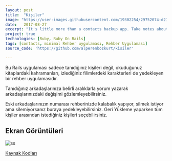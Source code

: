```yaml
---
layout: post
title:  "Kişiler"
image: "https://user-images.githubusercontent.com/19302254/29752074-d215bc14-8b5f-11e7-807a-6e116c6f35f9.png"
date:   2017-08-27
excerpt: "It's little more than a contacts backup app. Take notes about your friends"
project: true
technologies: [Ruby, Ruby On Rails]
tags: [contacts, minimal Rehber uygulaması, Rehber Uygulaması]
source_code: 'https://github.com/alperenbozkurt/kisiler'

---
```

Bu Rails uygulaması sadece tanıdığınız kişileri değil, okuduğunuz kitaplardaki kahramanları, izlediğiniz filimlerdeki karakterleri de yedekleyen bir rehber uygulamasıdır.

Tanıdığınız arkadaşlarınıza belirli aralıklarla yorum yazarak arkadaşlarınızdaki değişimi gözlemleyebilirsiniz.

Eski arkadaşlarınızın numarası rehberinizde kalabalık yapıyor, silmek istiyor ama silemiyorsanız buraya yedekleyebilirsiniz. Geri Yükleme yaparken tüm kişiler arasından istediğiniz kişileri seçebilirsiniz.

## Ekran Görüntüleri
![ss](https://user-images.githubusercontent.com/19302254/29752074-d215bc14-8b5f-11e7-807a-6e116c6f35f9.png)


<div markdown="0">
  <a href="https://github.com/alperenbozkurt/Kisiler/" class="btn btn-info">Kaynak Kodları</a>
</div>
